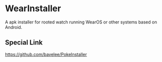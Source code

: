 # WearInstaller

A apk installer for rooted watch running WearOS or other systems based on Android.

## Special Link

<https://github.com/bavelee/PokeInstaller>
